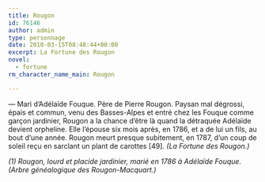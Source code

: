 ```yaml
---
title: Rougon
id: 76146
author: admin
type: personnage
date: 2010-03-15T08:48:44+00:00
excerpt: La Fortune des Rougon
novel:
  - fortune
rm_character_name_main: Rougon

---
```

— Mari d&rsquo;Adélaïde Fouque. Père de Pierre Rougon. Paysan mal dégrossi, épais et commun, venu des Basses-Alpes et entré chez les Fouque comme garçon jardinier, Rougon a la chance d&rsquo;être là quand la détraquée Adélaïde devient orpheline. Elle l&rsquo;épouse six mois après, en 1786, et a de lui un fils, au bout d&rsquo;une année. Rougon meurt presque subitement, en 1787, d&rsquo;un coup de soleil reçu en sarclant un plant de carottes [49]. _(La Fortune des Rougon.)_

_(1) Rougon, lourd et placide jardinier, marié en 1786 à Adélaïde Fouque. (Arbre généalogique des Rougon-Macquart.)_
